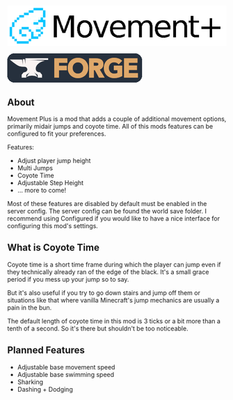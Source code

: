 ![# Movement Plus](docs/logo.png)

![Requires Minecraft Forge](docs/forge_badge.png)

## About

Movement Plus is a mod that adds a couple of additional movement options, primarily midair jumps and coyote time. All of this mods features can be configured to fit your preferences.

Features:

* Adjust player jump height
* Multi Jumps
* Coyote Time
* Adjustable Step Height
* ... more to come!

Most of these features are disabled by default must be enabled in the server config. The server config can be found the world save folder.
I recommend using Configured if you would like to have a nice interface for configuring this mod's settings.

## What is Coyote Time

Coyote time is a short time frame during which the player can jump even if they technically already ran of the edge of the black. It's a small grace period if you mess up your jump so to say.

But it's also useful if you try to go down stairs and jump off them or situations like that where vanilla Minecraft's jump mechanics are usually a pain in the bun.

The default length of coyote time in this mod is 3 ticks or a bit more than a tenth of a second. So it's there but shouldn't be too noticeable.

## Planned Features

* Adjustable base movement speed
* Adjustable base swimming speed
* Sharking
* Dashing + Dodging
